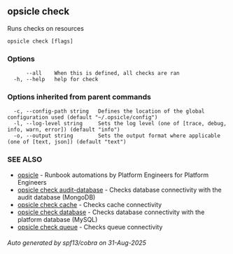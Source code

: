 ## opsicle check

Runs checks on resources

```
opsicle check [flags]
```

### Options

```
      --all    When this is defined, all checks are ran
  -h, --help   help for check
```

### Options inherited from parent commands

```
  -c, --config-path string   Defines the location of the global configuration used (default "~/.opsicle/config")
  -l, --log-level string     Sets the log level (one of [trace, debug, info, warn, error]) (default "info")
  -o, --output string        Sets the output format where applicable (one of [text, json]) (default "text")
```

### SEE ALSO

* [opsicle](cli/opsicle.md)	 - Runbook automations by Platform Engineers for Platform Engineers
* [opsicle check audit-database](cli/opsicle_check_audit-database.md)	 - Checks database connectivity with the audit database (MongoDB)
* [opsicle check cache](cli/opsicle_check_cache.md)	 - Checks cache connectivity
* [opsicle check database](cli/opsicle_check_database.md)	 - Checks database connectivity with the platform database (MySQL)
* [opsicle check queue](cli/opsicle_check_queue.md)	 - Checks queue connectivity

###### Auto generated by spf13/cobra on 31-Aug-2025
